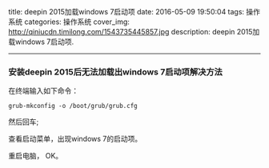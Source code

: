 title: deepin 2015加载windows 7启动项
date: 2016-05-09 19:50:04
tags: 操作系统
categories: 操作系统
cover_img: http://qiniucdn.timilong.com/1543735445857.jpg
description: deepin 2015加载windows 7启动项.

---

### 安装deepin 2015后无法加载出windows 7启动项解决方法

在终端输入如下命令：

```
grub-mkconfig -o /boot/grub/grub.cfg
```

然后回车;

查看启动菜单，出现windows 7的启动项。

重启电脑， OK。

